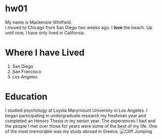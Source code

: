 # hw01

My name is Mackenzie Whitfield.  
I moved to Chicago from San Diego two weeks ago. I **love** the beach. Up until now, I have only lived in California.

# Where I have Lived  
1. San Diego  
2. San Francisco  
3. Los Angeles

# Education
I studied psychology at Loyola Marymount University in Los Angeles. I began participating in undergraduate research my freshman year and completed an Honors Thesis in my senior year. The experiences I had and the people I met over those for years were some of the best of my life. One of the *most* memorable was my study abroad in Greece.
![Cliff Jumping](https://macss-r.uchicago.edu/s/ea06b20a8360c6cf2606a/files/homework/hw01/DSC_0519.png)



